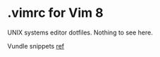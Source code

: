 # .vimrc for Vim 8

UNIX systems editor dotfiles. Nothing to see here.

Vundle snippets [ref](https://github.com/honza/vim-snippets/tree/master/UltiSnips)
